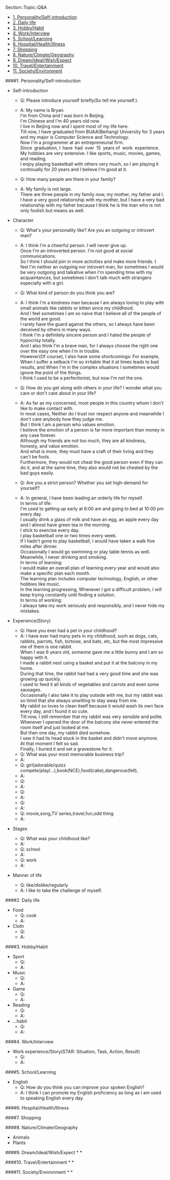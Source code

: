 Section::Topic::Q&A

<!-- MarkdownTOC -->

- [1. Personality/Self-introduction](#1-personalityself-introduction)
- [2. Daily life](#2-daily-life)
- [3. Hobby/Habit](#3-hobbyhabit)
- [4. Work/Interview](#4-workinterview)
- [5. School/Learning](#5-schoollearning)
- [6. Hospital/Health/Illness](#6-hospitalhealthillness)
- [7. Shopping](#7-shopping)
- [8. Nature/Climate/Geography](#8-natureclimategeography)
- [9. Dream/Ideal/Wish/Expect](#9-dreamidealwishexpect)
- [10. Travel/Entertainment](#10-travelentertainment)
- [11. Society/Environment](#11-societyenvironment)

<!-- /MarkdownTOC -->


<a id="1-personalityself-introduction"></a>
####1. Personality/Self-introduction
* Self-introduction
    - Q: Please introduce yourself briefly(So tell me yourself.).
    - A: My name is Bryan.  
         I'm from China and I was born in Beijing.   
         I'm Chinese and I'm 40 years old now.  
         I live in Beijing now and I spent most of my life here.     
         Till now, I have graduated from BUAA(Beihang) University for 3 years and my major is Computer Science and Technology.  
         Now I'm a programmer at an entrepreneurial firm.  
         Since graduation, I have had over 15 years of work experience.   
         My hobbies are very extensive. I like sports, music, movies, games, and reading.     
         I enjoy playing basketball with others very much, so I am playing it continually for 20 years and I believe I'm good at it.        

    - Q: How many people are there in your family?
    - A: My family is not large.  
         There are three people in my family now, my mother, my father and I.  
         I have a very good relationship with my mother, but I have a very bad relationship with my father because I think he is the man who is not only foolish but means as well.  

* Character
    - Q: What's your personality like? Are you an outgoing or introvert man?
    - A: I think I'm a cheerful person. I will never give up.  
         Once I'm an introverted person. I'm not good at social communications.  
         So I think I should join in more activities and make more friends.
         I feel I'm neither an outgoing nor introvert man, for sometimes I would be very outgoing and talkative when I'm spending time with my acquaintances, but sometimes I don't talk much with strangers especially with a girl.   

    - Q: What kind of person do you think you are?    
    - A: I think I'm a kindness man because I am always loving to play with small animals like rabbits or kitten since my childhood.  
         And I feel sometimes I am so naive that I believe all of the people of the world are good.  
         I rarely have the guard against the others, so I always have been deceived by others in many ways.    
         I think I'm a definitely sincere person and I hated the people of hypocrisy totally.  
         And I also think I'm a brave man, for I always choose the right one over the easy one when I'm in trouble.  
         However(Of course), I also have some shortcomings: For example, When I suffer a setback I'm so irritable that it at times leads to bad results, and When I'm in the complex situations I sometimes would ignore the point of the things.  
         I think I used to be a perfectionist, but now I'm not the one.   

    - Q: How do you get along with others in your life? I wonder what you care or don't care about in your life?
    - A: As far as my concerned, most people in this country whom I don't like to make contact with.  
         In most cases, Neither do I trust nor respect anyone and meanwhile I don't care anybody how they judge me.  
         But I think I am a person who values emotion.  
         I believe the emotion of a person is far more important than money in any case forever.  
         Although my friends are not too much, they are all kindness, honesty, and value emotion.  
         And what is more, they must have a craft of their living and they can't be fools.  
         Furthermore, they would not cheat the good person even if they can do it, and at the same time, they also would not be cheated by the bad guys easily.  

    - Q: Are you a strict person? Whether you set high-demand for yourself?
    - A: In general, I have been leading an orderly life for myself.  
         In terms of life:  
         I'm used to getting up early at 6:00 am and going to bed at 10:00 pm every day.  
         I usually drink a glass of milk and have an egg, an apple every day and I almost have green tea in the morning.  
         I stick to exercise every day.  
         I play basketball one or two times every week.   
         If I hadn't gone to play basketball, I would have taken a walk five miles after dinner.  
         Occasionally I would go swimming or play table tennis as well.  
         Meanwhile, I never drinking and smoking.  
         In terms of learning:  
         I would make an overall plan of learning every year and would also make a specific plan each month.  
         The learning plan includes computer technology, English, or other hobbies like music.  
         In the learning progressing, Whenever I got a difficult problem, I will keep trying constantly until finding a solution.  
         In terms of working:  
         I always take my work seriously and responsibly, and I never hide my mistakes.  

* Experience(Story)
    - Q: Have you ever had a pet in your childhood?
    - A: I have ever had many pets in my childhood, such as dogs, cats, rabbits, parrots, fish, tortoise, and bats, etc, but the most impressive me of them is one rabbit.  
         When I was 6 years old, someone gave me a little bunny and I am so happy with it.  
         I made a rabbit nest using a basket and put it at the balcony in my home.  
         During that time, the rabbit had had a very good time and she was growing up quickly.  
         I used to feed it all kinds of vegetables and carrots and even some sausages.  
         Occasionally I also take it to play outside with me, but my rabbit was so timid that she always unwilling to stay away from me.  
         My rabbit so loves to clean itself because it would wash its own face every day, and I found it so cute.  
         Till now, I still remember that my rabbit was very sensible and polite.  
         Whenever I opened the door of the balcony she never entered the room itself and just looked at me.  
         But then one day, my rabbit died somehow.  
         I saw it had its head stuck in the basket and didn't move anymore.  
         At that moment I felt so sad.  
         Finally, I buried it and set a gravestone for it.  
    - Q: What was your most memorable business trip?
    - A:
    - Q: girl(adorable/quizz compete/play/...),book(NCE),food(cake),dangerous(fell),
    - A:
    - Q:
    - A:
    - Q:
    - A:
    - Q:
    - A:
    - Q: movie,song,TV series,travel,fun,odd thing
    - A:
* Stages
    - Q: What was your childhood like?
    - A: 
    - Q: school
    - A:
    - Q: work
    - A:

* Manner of life
    - Q: like/dislike/regularly
    - A: I like to take the challenge of myself.

<a id="2-daily-life"></a>
####2. Daily life
* Food
    - Q: cook
    - A: 
* Cloth
    - Q: 
    - A: 

<a id="3-hobbyhabit"></a>
####3. Hobby/Habit
* Sport
    - Q: 
    - A: 
* Music
    - Q: 
    - A: 
* Game
    - Q: 
    - A: 
* Reading
    - Q: 
    - A: 
* ...habit
    - Q:
    - A: 

<a id="4-workinterview"></a>
####4. Work/Interview
* Work experience/Story(STAR: Situation, Task, Action, Result)
    - Q: 
    - A: 

<a id="5-schoollearning"></a>
####5. School/Learning
* English
    - Q: How do you think you can improve your spoken English?
    - A: I think I can promote my English proficiency as long as I am used to speaking English every day.

<a id="6-hospitalhealthillness"></a>
####6. Hospital/Health/Illness


<a id="7-shopping"></a>
####7. Shopping


<a id="8-natureclimategeography"></a>
####8. Nature/Climate/Geography
* Animals
* Plants


<a id="9-dreamidealwishexpect"></a>
####9. Dream/Ideal/Wish/Expect
* 
* 


<a id="10-travelentertainment"></a>
####10. Travel/Entertainment 
*
*


<a id="11-societyenvironment"></a>
####11. Society/Environment
*
*